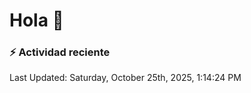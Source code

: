 # Hola 👋 

### :zap: Actividad reciente

<!--RECENT_ACTIVITY:start-->
<!--RECENT_ACTIVITY:end-->


<!--RECENT_ACTIVITY:last_update-->
Last Updated: Saturday, October 25th, 2025, 1:14:24 PM
<!--RECENT_ACTIVITY:last_update_end-->
